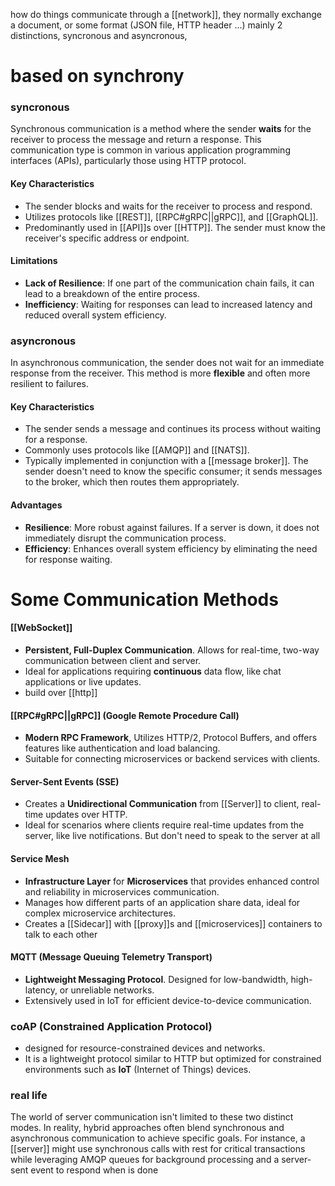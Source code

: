 how do things communicate through a [[network]], they normally exchange a document, or some format (JSON file, HTTP header ...)  mainly 2 distinctions, syncronous and asyncronous, 
# based on synchrony 
### syncronous 
Synchronous communication is a method where the sender **waits** for the receiver to process the message and return a response. This communication type is common in various application programming interfaces (APIs), particularly those using HTTP protocol.
#### Key Characteristics
- The sender blocks and waits for the receiver to process and respond.
- Utilizes protocols like [[REST]], [[RPC#gRPC||gRPC]], and [[GraphQL]].
- Predominantly used in [[API]]s over [[HTTP]]. The sender must know the receiver's specific address or endpoint.
#### Limitations

- **Lack of Resilience**: If one part of the communication chain fails, it can lead to a breakdown of the entire process.
- **Inefficiency**: Waiting for responses can lead to increased latency and reduced overall system efficiency.

### asyncronous
In asynchronous communication, the sender does not wait for an immediate response from the receiver. This method is more **flexible** and often more resilient to failures.
#### Key Characteristics
- The sender sends a message and continues its process without waiting for a response.
- Commonly uses protocols like [[AMQP]] and [[NATS]].
- Typically implemented in conjunction with a [[message broker]]. The sender doesn't need to know the specific consumer; it sends messages to the broker, which then routes them appropriately.
#### Advantages
- **Resilience**: More robust against failures. If a server is down, it does not immediately disrupt the communication process.
- **Efficiency**: Enhances overall system efficiency by eliminating the need for response waiting.

# Some Communication Methods

####  [[WebSocket]]
- **Persistent, Full-Duplex Communication**. Allows for real-time, two-way communication between client and server.
- Ideal for applications requiring **continuous** data flow, like chat applications or live updates.
- build over [[http]]

#### [[RPC#gRPC||gRPC]] (Google Remote Procedure Call)
- **Modern RPC Framework**, Utilizes HTTP/2, Protocol Buffers, and offers features like authentication and load balancing.
- Suitable for connecting microservices or backend services with clients.

#### Server-Sent Events (SSE)
- Creates a **Unidirectional Communication** from [[Server]] to client, real-time updates over HTTP.
- Ideal for scenarios where clients require real-time updates from the server, like live notifications. But don't need to speak to the server at all

#### Service Mesh
- **Infrastructure Layer** for **Microservices** that provides enhanced control and reliability in microservices communication.
- Manages how different parts of an application share data, ideal for complex microservice architectures.
- Creates a [[Sidecar]] with [[proxy]]s and [[microservices]] containers to talk to each other  

#### MQTT (Message Queuing Telemetry Transport)
- **Lightweight Messaging Protocol**. Designed for low-bandwidth, high-latency, or unreliable networks.
- Extensively used in IoT for efficient device-to-device communication.
### coAP (Constrained Application Protocol)
- designed for resource-constrained devices and networks. 
- It is a lightweight protocol similar to HTTP but optimized for constrained environments such as **IoT** (Internet of Things) devices.

### real life
The world of server communication isn't limited to these two distinct modes. In reality, hybrid approaches often blend synchronous and asynchronous communication to achieve specific goals. For instance, a [[server]] might use synchronous calls with rest for critical transactions while leveraging AMQP queues for background processing and a server-sent event to respond when is done